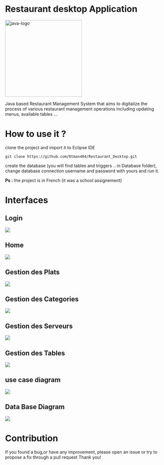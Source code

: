 # Restaurant desktop Application

<img src="screenshots/java-logo.jpg" alt="java-logo" width="250">

Java based Restaurant Management System that aims to digitalize the process of various restaurant management operations including updating menus, available tables ...

# How to use it ?

clone the project and import it to Eclipse IDE

```
git clone https://github.com/Otman404/Restaurant_Desktop.git
```

create the database (you will find tables and triggers .. in Database folder), change database connection username and password with yours and run it.

<b>Ps :</b> the project is in French (it was a school assignement)

# Interfaces

## Login
![](screenshots/adminLogin.png)
    
    
## Home
![](screenshots/adminHome.png)


## Gestion des Plats
![](screenshots/adminPlats.png)


## Gestion des Categories
![](screenshots/adminCategories.png)


## Gestion des Serveurs
![](screenshots/adminServeurs.png)

## Gestion des Tables
![](screenshots/adminTables.png)


## use case diagram
![](screenshots/useCase.jpg)

## Data Base Diagram
![](screenshots/dbDiagram.png)

# Contribution
If you found a bug,or have any improvement, please open an issue or try to propose a fix through a pull request
Thank you!
